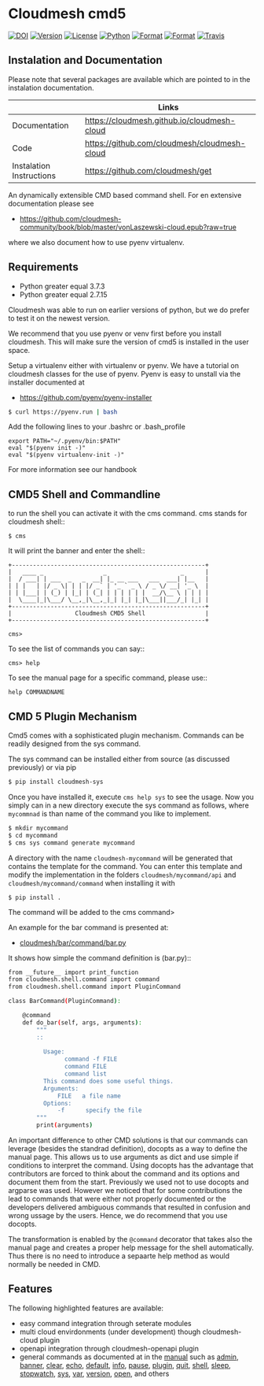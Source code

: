# Cloudmesh cmd5

[![DOI](https://zenodo.org/badge/82920490.svg)](https://zenodo.org/badge/latestdoi/82920490)
[![Version](https://img.shields.io/pypi/v/cloudmesh-cmd5.svg)](https://pypi.python.org/pypi/cloudmesh-cmd5)
[![License](https://img.shields.io/badge/License-Apache%202.0-blue.svg)](https://github.com/cloudmesh/cloudmesh-cmd5/blob/master/LICENSE)
[![Python](https://img.shields.io/pypi/pyversions/cloudmesh-cmd5.svg)](https://pypi.python.org/pypi/cloudmesh-cmd5)
[![Format](https://img.shields.io/pypi/format/cloudmesh-cmd5.svg)](https://pypi.python.org/pypi/cloudmesh-cmd5)
[![Format](https://img.shields.io/pypi/status/cloudmesh-cmd5.svg)](https://pypi.python.org/pypi/cloudmesh-cmd5)
[![Travis](https://travis-ci.com/cloudmesh/cloudmesh-cmd5.svg?branch=master)](https://travis-ci.com/cloudmesh/cloudmesh-cmd5)

## Instalation and Documentation

Please note that several packages are available which are pointed to in the
instalation documentation.

|  | Links |
|---------------|-------|
| Documentation | <https://cloudmesh.github.io/cloudmesh-cloud> |
| Code | <https://github.com/cloudmesh/cloudmesh-cloud> |
| Instalation Instructions | <https://github.com/cloudmesh/get> |

An dynamically extensible CMD based command shell. For en extensive
documentation please see

* <https://github.com/cloudmesh-community/book/blob/master/vonLaszewski-cloud.epub?raw=true>

where we also document how to use pyenv virtualenv.

## Requirements

* Python greater equal 3.7.3
* Python greater equal 2.7.15

Cloudmesh was able to run on earlier versions of python, but we do prefer to
test it on the newest version.

We recommend that you use pyenv or venv first before you install cloudmesh. This
will make sure the version of cmd5 is installed in the user space.


Setup a virtualenv either with virtualenv or pyenv.
We have a tutorial on cloudmesh classes for the use of
pyenv. Pyenv is easy to unstall via the installer documented at

* <https://github.com/pyenv/pyenv-installer>

```bash
$ curl https://pyenv.run | bash
```

Add the following lines to your .bashrc or .bash_profile

```
export PATH="~/.pyenv/bin:$PATH"
eval "$(pyenv init -)"
eval "$(pyenv virtualenv-init -)"
```

For more information see our handbook


## CMD5 Shell and Commandline 


to run the shell you can activate it with the cms command. cms stands
for cloudmesh shell::

    $ cms

It will print the banner and enter the shell::

    +-------------------------------------------------------+
    |   ____ _                 _                     _      |
    |  / ___| | ___  _   _  __| |_ __ ___   ___  ___| |__   |
    | | |   | |/ _ \| | | |/ _` | '_ ` _ \ / _ \/ __| '_ \  |
    | | |___| | (_) | |_| | (_| | | | | | |  __/\__ \ | | | |
    |  \____|_|\___/ \__,_|\__,_|_| |_| |_|\___||___/_| |_| |
    +-------------------------------------------------------+
    |                  Cloudmesh CMD5 Shell                 |
    +-------------------------------------------------------+

    cms>


To see the list of commands you can say::

    cms> help

To see the manual page for a specific command, please use::

    help COMMANDNAME


## CMD 5 Plugin Mechanism

Cmd5 comes with a sophisticated plugin mechanism. Commands can be readily
designed from the sys command.

The sys command can be installed either from source (as discussed previously) or
via pip

```bash
$ pip install cloudmesh-sys
```

Once you have installed it, execute `cms help sys` to see the usage. Now you
simply can in a new directory execute the sys command as follows, where
`mycommnad` is than name of the command you like to implement.

```bash
$ mkdir mycommand
$ cd mycommand
$ cms sys command generate mycommand
```

A directory with the name `cloudmesh-mycommand` will be generated that contains
the template for the command. You can enter this template and modify the
implementation in the folders `cloudmesh/mycommand/api` and
`cloudmesh/mycommand/command` when installing it with

```
$ pip install .
```

The command will be added to the cms command>

An example for the bar command is presented at:

* [cloudmesh/bar/command/bar.py](https://github.com/cloudmesh/cloudmesh.bar/blob/master/cloudmesh/bar/command/bar.py)

It shows how simple the command definition is (bar.py)::

```bash
from __future__ import print_function
from cloudmesh.shell.command import command
from cloudmesh.shell.command import PluginCommand

class BarCommand(PluginCommand):

    @command
    def do_bar(self, args, arguments):
        """
        ::
       
          Usage:
                command -f FILE
                command FILE
                command list
          This command does some useful things.
          Arguments:
              FILE   a file name
          Options:
              -f      specify the file
        """
        print(arguments)
```

An important difference to other CMD solutions is that our commands
can leverage (besides the standrad definition), docopts as a way to
define the manual page. This allows us to use arguments as dict and
use simple if conditions to interpret the command. Using docopts has
the advantage that contributors are forced to think about the command
and its options and document them from the start. Previously we used
not to use docopts and argparse was used. However we noticed that for
some contributions the lead to commands that were either not properly
documented or the developers delivered ambiguous commands that
resulted in confusion and wrong ussage by the users. Hence, we do
recommend that you use docopts.

The transformation is enabled by the `@command` decorator that takes
also the manual page and creates a proper help message for the shell
automatically. Thus there is no need to introduce a sepaarte help
method as would normally be needed in CMD.

## Features

The following highlighted features are available:

* easy command integration through seterate modules
* multi cloud envirdonments (under development) though cloudmesh-cloud plugin
* openapi integration through cloudmesh-openapi plugin
* general commands as documented at in the 
  [manual](https://cloudmesh.github.io/cloudmesh-manual/) such as 
  [admin](https://cloudmesh.github.io/cloudmesh-manual/manual/cmd5/admin.html),
  [banner](https://cloudmesh.github.io/cloudmesh-manual/manual/cmd5/banner.html),
  [clear](https://cloudmesh.github.io/cloudmesh-manual/manual/cmd5/clear.html),
  [echo](https://cloudmesh.github.io/cloudmesh-manual/manual/cmd5/echo.html),
  [default](https://cloudmesh.github.io/cloudmesh-manual/manual/cmd5/default.html),
  [info](https://cloudmesh.github.io/cloudmesh-manual/manual/cmd5/info.html),
  [pause](https://cloudmesh.github.io/cloudmesh-manual/manual/cmd5/pause.html),
  [plugin](https://cloudmesh.github.io/cloudmesh-manual/manual/cmd5/plugin.html),
  [quit](https://cloudmesh.github.io/cloudmesh-manual/manual/cmd5/quit.html),
  [shell](https://cloudmesh.github.io/cloudmesh-manual/manual/cmd5/shell.html),
  [sleep](https://cloudmesh.github.io/cloudmesh-manual/manual/cmd5/sleep.html),
  [stopwatch](https://cloudmesh.github.io/cloudmesh-manual/manual/cmd5/stopwatch.html),
  [sys](https://cloudmesh.github.io/cloudmesh-manual/manual/cmd5/sys.html),
  [var](https://cloudmesh.github.io/cloudmesh-manual/manual/cmd5/var.html),
  [version](https://cloudmesh.github.io/cloudmesh-manual/manual/cmd5/version.html),
  [open](https://cloudmesh.github.io/cloudmesh-manual/manual/cmd5/open.html),
  and others
